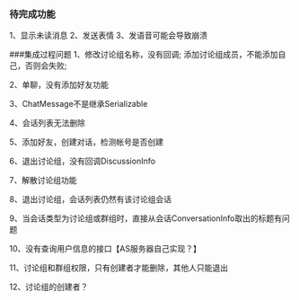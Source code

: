 ### 待完成功能
1、显示未读消息
2、发送表情
3、发语音可能会导致崩溃


###集成过程问题
1、修改讨论组名称，没有回调; 
     添加讨论组成员，不能添加自己，否则会失败; 
     
2、单聊，没有添加好友功能

3、ChatMessage不是继承Serializable

4、会话列表无法删除

5、添加好友，创建对话，检测帐号是否创建

6、退出讨论组，没有回调DiscussionInfo

7、解散讨论组功能

8、退出讨论组，会话列表仍然有该讨论组会话

9、当会话类型为讨论组或群组时，直接从会话ConversationInfo取出的标题有问题

10、没有查询用户信息的接口【AS服务器自己实现？】

11、讨论组和群组权限，只有创建者才能删除，其他人只能退出

12、讨论组的创建者？